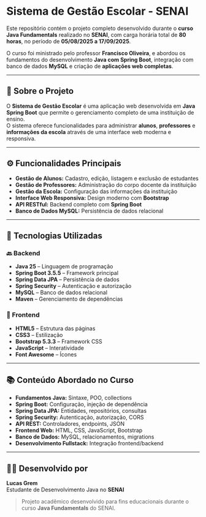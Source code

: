 # Sistema de Gestão Escolar - SENAI

Este repositório contém o projeto completo desenvolvido durante o **curso Java Fundamentals** realizado no **SENAI**, com carga horária total de **80 horas**, no período de **05/08/2025 a 17/09/2025**.

O curso foi ministrado pelo professor **Francisco Oliveira**, e abordou os fundamentos do desenvolvimento **Java com Spring Boot**, integração com banco de dados **MySQL** e criação de **aplicações web completas**.

---

## 🏫 Sobre o Projeto

O **Sistema de Gestão Escolar** é uma aplicação web desenvolvida em **Java Spring Boot** que permite o gerenciamento completo de uma instituição de ensino.  
O sistema oferece funcionalidades para administrar **alunos**, **professores** e **informações da escola** através de uma interface web moderna e responsiva.

---

## ⚙️ Funcionalidades Principais

- **Gestão de Alunos:** Cadastro, edição, listagem e exclusão de estudantes  
- **Gestão de Professores:** Administração do corpo docente da instituição  
- **Gestão da Escola:** Configuração das informações da instituição  
- **Interface Web Responsiva:** Design moderno com **Bootstrap**  
- **API RESTful:** Backend completo com **Spring Boot**  
- **Banco de Dados MySQL:** Persistência de dados relacional  

---

## 🧩 Tecnologias Utilizadas

### 🔙 Backend
- **Java 25** – Linguagem de programação  
- **Spring Boot 3.5.5** – Framework principal  
- **Spring Data JPA** – Persistência de dados  
- **Spring Security** – Autenticação e autorização  
- **MySQL** – Banco de dados relacional  
- **Maven** – Gerenciamento de dependências  

### 🎨 Frontend
- **HTML5** – Estrutura das páginas  
- **CSS3** – Estilização  
- **Bootstrap 5.3.3** – Framework CSS  
- **JavaScript** – Interatividade  
- **Font Awesome** – Ícones  

---

## 📚 Conteúdo Abordado no Curso

- **Fundamentos Java:** Sintaxe, POO, collections  
- **Spring Boot:** Configuração, injeção de dependência  
- **Spring Data JPA:** Entidades, repositórios, consultas  
- **Spring Security:** Autenticação, autorização, CORS  
- **API REST:** Controladores, endpoints, JSON  
- **Frontend Web:** HTML, CSS, JavaScript, Bootstrap  
- **Banco de Dados:** MySQL, relacionamentos, migrations  
- **Desenvolvimento Fullstack:** Integração frontend/backend  

---

## 👨‍💻 Desenvolvido por

**Lucas Grem**  
Estudante de Desenvolvimento Java no **SENAI**

> Projeto acadêmico desenvolvido para fins educacionais durante o curso **Java Fundamentals** do SENAI.
